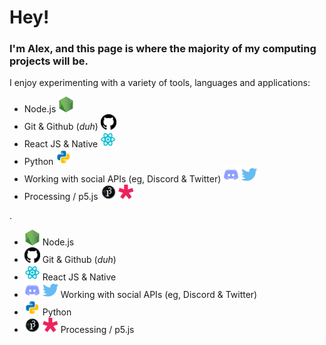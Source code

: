 # Hey!
### I'm Alex, and this page is where the majority of my computing projects will be.

I enjoy experimenting with a variety of tools, languages and applications:
- Node.js <img alt="Node Icon" width="25px" src="https://raw.githubusercontent.com/howe-oh/howe-oh/master/assets/node.png" />
- Git & Github (*duh*) <img alt="Github Icon" width="25px" src="https://raw.githubusercontent.com/howe-oh/howe-oh/f356e8f615822197466972aad74772599149f61b/assets/github.svg" />
- React JS & Native <img alt="React Icon" width="25px" src="https://raw.githubusercontent.com/howe-oh/howe-oh/master/assets/react.png" />
- Python <img alt="Python Icon" width="25px" src="https://raw.githubusercontent.com/howe-oh/howe-oh/master/assets/python.png" />
- Working with social APIs (eg, Discord & Twitter) <img alt="Discord Icon" width="25px" src="https://raw.githubusercontent.com/howe-oh/howe-oh/master/assets/discord.png" /> <img alt="Twitter Icon" width="25px" src="https://raw.githubusercontent.com/howe-oh/howe-oh/f356e8f615822197466972aad74772599149f61b/assets/twitter.svg" />
- Processing / p5.js <img alt="Processing Icon" width="25px" src="https://raw.githubusercontent.com/howe-oh/howe-oh/master/assets/processing3.png" /> <img alt="P5 Icon" width="25px" src="https://raw.githubusercontent.com/howe-oh/howe-oh/master/assets/p5js.png" />

.

- <img alt="Node Icon" width="25px" src="https://raw.githubusercontent.com/howe-oh/howe-oh/master/assets/node.png" /> Node.js
- <img alt="Github Icon" width="25px" src="https://raw.githubusercontent.com/howe-oh/howe-oh/f356e8f615822197466972aad74772599149f61b/assets/github.svg" /> Git & Github (*duh*)
- <img alt="React Icon" width="25px" src="https://raw.githubusercontent.com/howe-oh/howe-oh/master/assets/react.png" /> React JS & Native 
- <img alt="Discord Icon" width="25px" src="https://raw.githubusercontent.com/howe-oh/howe-oh/master/assets/discord.png" /> <img alt="Twitter Icon" width="25px" src="https://raw.githubusercontent.com/howe-oh/howe-oh/f356e8f615822197466972aad74772599149f61b/assets/twitter.svg" /> Working with social APIs (eg, Discord & Twitter)
- <img alt="Python Icon" width="25px" src="https://raw.githubusercontent.com/howe-oh/howe-oh/master/assets/python.png" /> Python
- <img alt="Processing Icon" width="25px" src="https://raw.githubusercontent.com/howe-oh/howe-oh/master/assets/processing3.png" /> <img alt="P5 Icon" width="25px" src="https://raw.githubusercontent.com/howe-oh/howe-oh/master/assets/p5js.png" /> Processing / p5.js